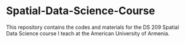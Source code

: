 # Spatial-Data-Science-Course
This repository contains the codes and materials for the DS 209 Spatial Data Science course I teach at the American University of Armenia.
